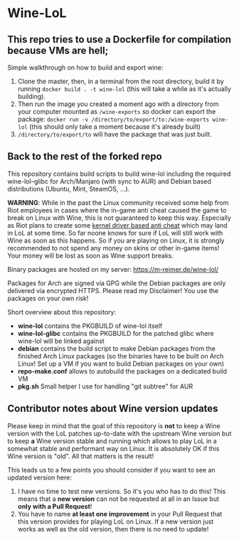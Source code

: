 Wine-LoL
========
This repo tries to use a Dockerfile for compilation because VMs are hell;
---
Simple walkthrough on how to build and export wine:
1. Clone the master, then, in a terminal from the root directory, build it by running
`docker build . -t wine-lol` (this will take a while as it's actually building).
2. Then run the image you created a moment ago with a directory from your computer mounted as `/wine-exports` so docker can export the package:
`docker run -v /directory/to/export/to:/wine-exports wine-lol` (this should only take a moment because it's already built)
3. `/directory/to/export/to` will have the package that was just built.

Back to the rest of the forked repo
---

This repository contains build scripts to build wine-lol including the required wine-lol–glibc for Arch/Manjaro (with sync to AUR) and Debian based distributions (Ubuntu, Mint, SteamOS, ...).

**WARNING**: While in the past the Linux community received some help from Riot employees in cases where the in-game anti cheat caused the game to break on Linux with Wine, this is not guaranteed to keep this way. Especially as Riot plans to create some [kernel driver based anti cheat](https://eune.leagueoflegends.com/en-pl/news/dev/dev-null-anti-cheat-kernel-driver/) which may land in LoL at some time. So far noone knows for sure if LoL will still work with Wine as soon as this happens. So if you are playing on Linux, it is strongly recommended to not spend any money on skins or other in-game items! Your money will be lost as soon as Wine support breaks.

Binary packages are hosted on my server: https://m-reimer.de/wine-lol/

Packages for Arch are signed via GPG while the Debian packages are only delivered via encrypted HTTPS. Please read my Disclaimer! You use the packages on your own risk!

Short overview about this repository:

- **wine-lol** contains the PKGBUILD of wine-lol itself
- **wine-lol-glibc** contains the PKGBUILD for the patched glibc where wine-lol will be linked against
- **debian** contains the build script to make Debian packages from the finished Arch Linux packages (so the binaries have to be built on Arch Linux! Set up a VM if you want to build Debian packages on your own)
- **repo-make.conf** allows to autobuild the packages on a dedicated build VM
- **pkg.sh** Small helper I use for handling "git subtree" for AUR

Contributor notes about Wine version updates
--------------------------------------------

Please keep in mind that the goal of this repository is **not** to keep a Wine version with the LoL patches up-to-date with the upstream Wine version but to keep **a** Wine version stable and running which allows to play LoL in a somewhat stable and performant way on Linux. It is absolutely OK if this Wine version is "old". All that matters is the result!

This leads us to a few points you should consider if you want to see an updated version here:
1. I have no time to test new versions. So it's you who has to do this! This means that a **new version** can not be requested at all in an Issue but **only with a Pull Request**!
2. You have to name **at least one improvement** in your Pull Request that this version provides for playing LoL on Linux. If a new version just works as well as the old version, then there is no need to update!
